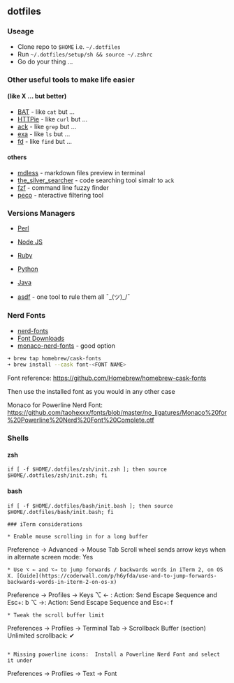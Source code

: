 ## dotfiles

### Useage

- Clone repo to `$HOME` i.e. `~/.dotfiles`
- Run `~/.dotfiles/setup/sh && source ~/.zshrc`
- Go do your thing ...

### Other useful tools to make life easier

#### (like X ... but better)

- [BAT](https://github.com/sharkdp/bat) - like `cat` but ...
- [HTTPie](https://httpie.io/) - like `curl` but ...
- [ack](https://beyondgrep.com/) - like `grep` but ...
- [exa](https://the.exa.website/) - like `ls` but ...
- [fd](https://github.com/sharkdp/fd) - like `find` but ...

#### others

- [mdless](https://github.com/ttscoff/mdless) - markdown files preview in terminal
- [the_silver_searcher](https://github.com/ggreer/the_silver_searcher) - code searching tool simalr to `ack`
- [fzf](https://github.com/junegunn/fzf) - command line fuzzy finder
- [peco](nvim-lua/plenary.nvim) - nteractive filtering tool

### Versions Managers

- [Perl](https://perlbrew.pl/)
- [Node JS](https://github.com/nvm-sh/nvm)
- [Ruby](https://rvm.io/)
- [Python](https://github.com/pyenv/pyenv)
- [Java](https://github.com/jenv/jenv)

- [asdf](https://asdf-vm.com/#/) - one tool to rule them all ¯\_(ツ)\_/¯

### Nerd Fonts

- [nerd-fonts](https://github.com/ryanoasis/nerd-fonts#option-4-homebrew-fonts)
- [Font Downloads](https://www.nerdfonts.com/font-downloads)
- [monaco-nerd-fonts](https://github.com/Karmenzind/monaco-nerd-fonts/tree/master) - good option

```bash
➜ brew tap homebrew/cask-fonts
➜ brew install --cask font-<FONT NAME>
```

Font reference: https://github.com/Homebrew/homebrew-cask-fonts

Then use the installed font as you would in any other case

Monaco for Powerline Nerd Font: https://github.com/taohexxx/fonts/blob/master/no_ligatures/Monaco%20for%20Powerline%20Nerd%20Font%20Complete.otf

### Shells

#### zsh

```zshrc
if [ -f $HOME/.dotfiles/zsh/init.zsh ]; then source $HOME/.dotfiles/zsh/init.zsh; fi

```

#### bash

```bashrc
if [ -f $HOME/.dotfiles/bash/init.bash ]; then source $HOME/.dotfiles/bash/init.bash; fi

### iTerm considerations

* Enable mouse scrolling in for a long buffer
```

Preference -> Advanced -> Mouse Tab
Scroll wheel sends arrow keys when in alternate screen mode: Yes

```
* Use ⌥ ← and ⌥→ to jump forwards / backwards words in iTerm 2, on OS X. [Guide](https://coderwall.com/p/h6yfda/use-and-to-jump-forwards-backwards-words-in-iterm-2-on-os-x)
```

Preference -> Profiles -> Keys
⌥ ← : Action: Send Escape Sequence and Esc+: b
⌥ →: Action: Send Escape Sequence and Esc+: f

```
* Tweak the scroll buffer limit
```

Preferences -> Profiles -> Terminal Tab -> Scrollback Buffer (section)
Unlimited scrollback: ✔

```

* Missing powerline icons:  Install a Powerline Nerd Font and select it under
```

Preferences -> Profiles -> Text -> Font

```

```
